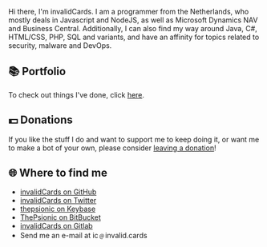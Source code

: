 Hi there, I'm invalidCards. I am a programmer from the Netherlands, who mostly deals in Javascript and NodeJS, as well as Microsoft Dynamics NAV and Business Central. Additionally, I can also find my way around Java, C#, HTML/CSS, PHP, SQL and variants, and have an affinity for topics related to security, malware and DevOps.

## 📚 Portfolio
To check out things I've done, click [here](/portfolio).

## 💵 Donations
If you like the stuff I do and want to support me to keep doing it, or want me to make a bot of your own, please consider [leaving a donation](/donations)!

## 🌐 Where to find me
* [invalidCards on GitHub](https://github.com/invalidCards)
* [invalidCards on Twitter](https://twitter.com/invalidCards)
* [thepsionic on Keybase](https://keybase.io/thepsionic)
* [ThePsionic on BitBucket](https://bitbucket.org/ThePsionic)
* [invalidCards on Gitlab](https://gitlab.com/u/invalidCards)
* Send me an e-mail at ic﹫invalid.cards
